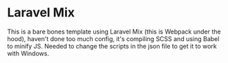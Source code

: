 # Laravel Mix

This is a bare bones template using Laravel Mix (this is Webpack under the hood), haven't done too much config, it's compiling 
SCSS and using Babel to minify JS. 
Needed to change the scripts in the json file to get it to work with Windows.